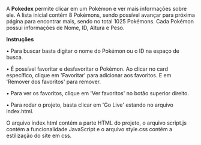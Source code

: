 A <b>Pokedex</b> permite clicar em um Pokémon e ver mais informações sobre ele. A lista inicial contém 8 Pokémons, sendo possível avançar para próxima página para encontrar mais, sendo no total 1025 Pokémons. Cada Pokémon possui informações de Nome, ID, Altura e Peso.

<b>Instruções</b>

• Para buscar basta digitar o nome do Pokémon ou o ID na espaço de busca.

• É possível favoritar e desfavoritar o Pokémon. Ao clicar no card específico, clique em 'Favoritar' para adicionar aos favoritos. E em 'Remover dos favoritos' para remover.

• Para ver os favoritos, clique em 'Ver favoritos' no botão superior direito.

• Para rodar o projeto, basta clicar em 'Go Live' estando no arquivo index.html.

O arquivo index.html contém a parte HTML do projeto, o arquivo script.js contém a funcionalidade JavaScript e o arquivo style.css contém a estilização do site em css.
